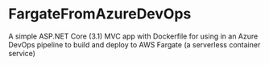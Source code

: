 # FargateFromAzureDevOps
A simple ASP.NET Core (3.1) MVC app with Dockerfile for using in an Azure DevOps pipeline to build and deploy to AWS Fargate (a serverless container service)
